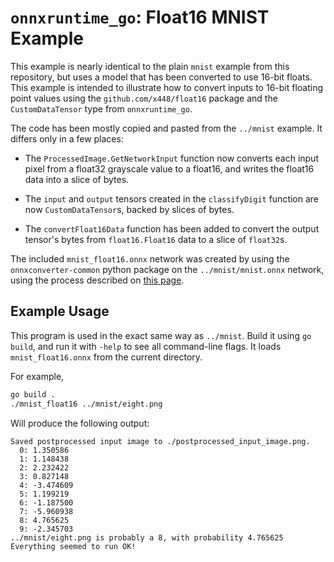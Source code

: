 `onnxruntime_go`: Float16 MNIST Example
=======================================

This example is nearly identical to the plain `mnist` example from this
repository, but uses a model that has been converted to use 16-bit floats. This
example is intended to illustrate how to convert inputs to 16-bit floating
point values using the `github.com/x448/float16` package and the
`CustomDataTensor` type from `onnxruntime_go`.

The code has been mostly copied and pasted from the `../mnist` example. It
differs only in a few places:

 - The `ProcessedImage.GetNetworkInput` function now converts each input pixel
   from a float32 grayscale value to a float16, and writes the float16 data
   into a slice of bytes.

 - The `input` and `output` tensors created in the `classifyDigit` function are
   now `CustomDataTensor`s, backed by slices of bytes.

 - The `convertFloat16Data` function has been added to convert the output
   tensor's bytes from `float16.Float16` data to a slice of `float32`s.

The included `mnist_float16.onnx` network was created by using the
`onnxconverter-common` python package on the `../mnist/mnist.onnx` network,
using the process described on
[this page](https://onnxruntime.ai/docs/performance/model-optimizations/float16.html).

Example Usage
-------------

This program is used in the exact same way as `../mnist`. Build it using
`go build`, and run it with `-help` to see all command-line flags. It loads
`mnist_float16.onnx` from the current directory.

For example,
```bash
go build .
./mnist_float16 ../mnist/eight.png
```

Will produce the following output:
```
Saved postprocessed input image to ./postprocessed_input_image.png.
  0: 1.350586
  1: 1.148438
  2: 2.232422
  3: 0.827148
  4: -3.474609
  5: 1.199219
  6: -1.187500
  7: -5.960938
  8: 4.765625
  9: -2.345703
../mnist/eight.png is probably a 8, with probability 4.765625
Everything seemed to run OK!
```

